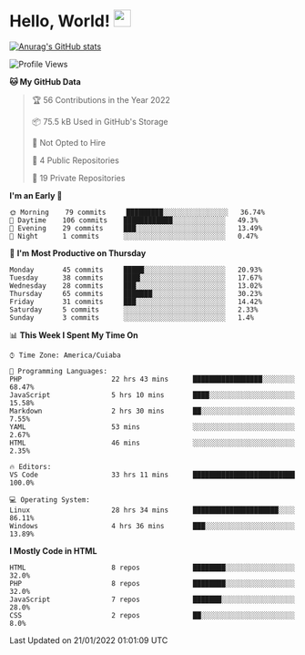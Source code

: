 
# Hello, World! <img src="https://raw.githubusercontent.com/MartinHeinz/MartinHeinz/master/wave.gif" width="30px">

[![Anurag's GitHub stats](https://github-readme-stats.vercel.app/api?username=ilismarque&count_private=true&show_icons=true&theme=dracula)](https://github.com/anuraghazra/github-readme-stats)

<!--START_SECTION:waka-->
![Profile Views](http://img.shields.io/badge/Profile%20Views-75-blue)

**🐱 My GitHub Data** 

> 🏆 56 Contributions in the Year 2022
 > 
> 📦 75.5 kB Used in GitHub's Storage 
 > 
> 🚫 Not Opted to Hire
 > 
> 📜 4 Public Repositories 
 > 
> 🔑 19 Private Repositories  
 > 
**I'm an Early 🐤** 

```text
🌞 Morning    79 commits     █████████░░░░░░░░░░░░░░░░   36.74% 
🌆 Daytime    106 commits    ████████████░░░░░░░░░░░░░   49.3% 
🌃 Evening    29 commits     ███░░░░░░░░░░░░░░░░░░░░░░   13.49% 
🌙 Night      1 commits      ░░░░░░░░░░░░░░░░░░░░░░░░░   0.47%

```
📅 **I'm Most Productive on Thursday** 

```text
Monday       45 commits     █████░░░░░░░░░░░░░░░░░░░░   20.93% 
Tuesday      38 commits     ████░░░░░░░░░░░░░░░░░░░░░   17.67% 
Wednesday    28 commits     ███░░░░░░░░░░░░░░░░░░░░░░   13.02% 
Thursday     65 commits     ███████░░░░░░░░░░░░░░░░░░   30.23% 
Friday       31 commits     ███░░░░░░░░░░░░░░░░░░░░░░   14.42% 
Saturday     5 commits      ░░░░░░░░░░░░░░░░░░░░░░░░░   2.33% 
Sunday       3 commits      ░░░░░░░░░░░░░░░░░░░░░░░░░   1.4%

```


📊 **This Week I Spent My Time On** 

```text
⌚︎ Time Zone: America/Cuiaba

💬 Programming Languages: 
PHP                      22 hrs 43 mins      █████████████████░░░░░░░░   68.47% 
JavaScript               5 hrs 10 mins       ████░░░░░░░░░░░░░░░░░░░░░   15.58% 
Markdown                 2 hrs 30 mins       ██░░░░░░░░░░░░░░░░░░░░░░░   7.55% 
YAML                     53 mins             ░░░░░░░░░░░░░░░░░░░░░░░░░   2.67% 
HTML                     46 mins             ░░░░░░░░░░░░░░░░░░░░░░░░░   2.35%

🔥 Editors: 
VS Code                  33 hrs 11 mins      █████████████████████████   100.0%

💻 Operating System: 
Linux                    28 hrs 34 mins      █████████████████████░░░░   86.11% 
Windows                  4 hrs 36 mins       ███░░░░░░░░░░░░░░░░░░░░░░   13.89%

```

**I Mostly Code in HTML** 

```text
HTML                     8 repos             ████████░░░░░░░░░░░░░░░░░   32.0% 
PHP                      8 repos             ████████░░░░░░░░░░░░░░░░░   32.0% 
JavaScript               7 repos             ███████░░░░░░░░░░░░░░░░░░   28.0% 
CSS                      2 repos             ██░░░░░░░░░░░░░░░░░░░░░░░   8.0%

```



 Last Updated on 21/01/2022 01:01:09 UTC
<!--END_SECTION:waka-->

<!--
**ilismarque/ilismarque** is a ✨ _special_ ✨ repository because its `README.md` (this file) appears on your GitHub profile.

Here are some ideas to get you started:

- 🔭 I’m currently working on ...
- 🌱 I’m currently learning ...
- 👯 I’m looking to collaborate on ...
- 🤔 I’m looking for help with ...
- 💬 Ask me about ...
- 📫 How to reach me: ...
- 😄 Pronouns: ...
- ⚡ Fun fact: ...
-->
